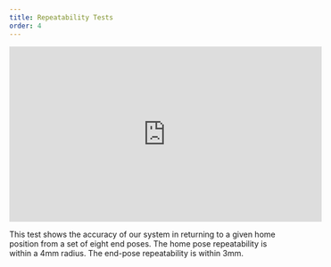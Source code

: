 ```yaml
---
title: Repeatability Tests
order: 4
---
```


<iframe width="560" height="315" src="https://www.youtube.com/embed/2f1ND7Zqq4A?rel=0" frameborder="0" allow="autoplay; encrypted-media" allowfullscreen></iframe>

This test shows the accuracy of our system in returning to a given home position from a set of eight end poses. The home pose repeatability is within a 4mm radius. The end-pose repeatability is within 3mm.
